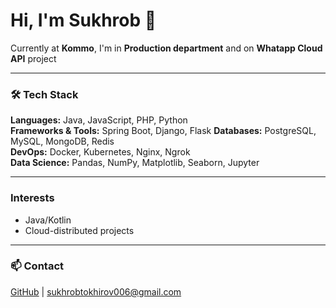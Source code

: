 # Hi, I'm Sukhrob 👋

Currently at **Kommo**, I'm in **Production department** and on **Whatapp Cloud API** project

---

### 🛠️ Tech Stack
**Languages:** Java, JavaScript, PHP, Python  
**Frameworks & Tools:** Spring Boot, Django, Flask
**Databases:** PostgreSQL, MySQL, MongoDB, Redis  
**DevOps:** Docker, Kubernetes, Nginx, Ngrok  
**Data Science:** Pandas, NumPy, Matplotlib, Seaborn, Jupyter  

---
### Interests 
- Java/Kotlin
- Cloud-distributed projects

---

### 📫 Contact  
[GitHub](https://github.com/stohirov) | sukhrobtokhirov006@gmail.com  
